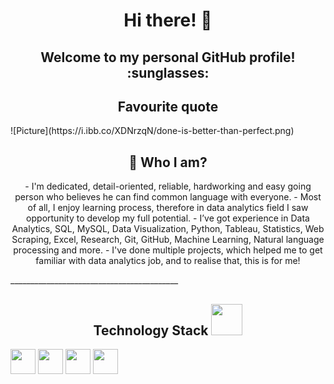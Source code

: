 <h1 align="center">Hi there! 👋
<h2 align="center">Welcome to my personal GitHub profile! :sunglasses:</h2>
<h2 align="center">Favourite quote</h2>
<p>![Picture](https://i.ibb.co/XDNrzqN/done-is-better-than-perfect.png)</p>
<h2 align="center">🌱 Who I am?</h2>
<p align="center">- I'm dedicated, detail-oriented, reliable, hardworking and easy going person who believes he can find common language with everyone. - Most of all, I enjoy learning process, therefore in data analytics field I saw opportunity to develop my full potential. - I&rsquo;ve got experience in Data Analytics, SQL, MySQL, Data Visualization, Python, Tableau, Statistics, Web Scraping, Excel, Research, Git, GitHub, Machine Learning, Natural language processing and more. - I've done multiple projects, which helped me to get familiar with data analytics job, and to realise that, this is for me!</p>
<p>__________________________________________</p>
<h2 align="center">Technology Stack <img src="https://media.giphy.com/media/iDaCeaKrHhUI1I8e2b/giphy.gif" width="50" /></h2>
<p><img src="https://img.shields.io/badge/-Python-3776AB?logo=python&amp;logoColor=white&amp;style=flat" height="40" /> <img src="https://img.shields.io/badge/-Jupyter-F37626?logo=jupyter&amp;logoColor=white&amp;style=flat" height="40" /> <img src="https://img.shields.io/badge/-MySQL-4479A1?logo=mysql&amp;logoColor=white&amp;style=flat" height="40" /> <img src="https://img.shields.io/badge/-Tableau-315F85?logo=tableau&amp;logoColor=white&amp;style=flat" height="40" /></p>